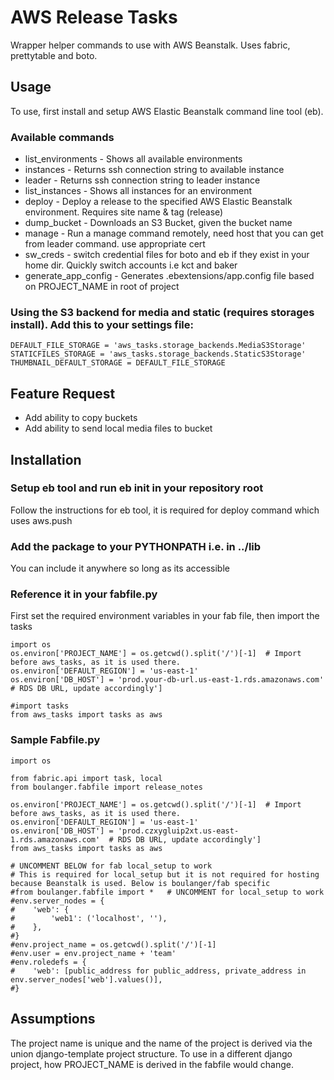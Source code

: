 AWS Release Tasks
===============


Wrapper helper commands to use with AWS Beanstalk.  Uses fabric, prettytable and boto.


Usage
-----

To use, first install and setup AWS Elastic Beanstalk command line tool (eb).


### Available commands

* list_environments  - Shows all available environments
* instances - Returns ssh connection string to available instance
* leader - Returns ssh connection string to leader instance
* list_instances - Shows all instances for an environment
* deploy - Deploy a release to the specified AWS Elastic Beanstalk environment. Requires site name & tag (release)
* dump_bucket - Downloads an S3 Bucket, given the bucket name
* manage - Run a manage command remotely, need host that you can get from leader command. use appropriate cert
* sw_creds - switch credential files for boto and eb if they exist in your home dir. Quickly switch accounts i.e kct and baker
* generate_app_config - Generates .ebextensions/app.config file based on PROJECT_NAME in root of project

### Using the S3 backend for media and static (requires storages install). Add this to your settings file:

    DEFAULT_FILE_STORAGE = 'aws_tasks.storage_backends.MediaS3Storage'
    STATICFILES_STORAGE = 'aws_tasks.storage_backends.StaticS3Storage'
    THUMBNAIL_DEFAULT_STORAGE = DEFAULT_FILE_STORAGE

Feature Request
------------------
* Add ability to copy buckets
* Add ability to send local media files to bucket


Installation
------------------


### Setup eb tool and run eb init in your repository root

Follow the instructions for eb tool, it is required for deploy command which uses aws.push

### Add the package to your PYTHONPATH i.e. in  ../lib

You can include it anywhere so long as its accessible

### Reference it in your fabfile.py

First set the required environment variables in your fab file, then import the tasks


    import os
    os.environ['PROJECT_NAME'] = os.getcwd().split('/')[-1]  # Import before aws_tasks, as it is used there.
    os.environ['DEFAULT_REGION'] = 'us-east-1'
    os.environ['DB_HOST'] = 'prod.your-db-url.us-east-1.rds.amazonaws.com'  # RDS DB URL, update accordingly']

    #import tasks
    from aws_tasks import tasks as aws


### Sample Fabfile.py

    import os

    from fabric.api import task, local
    from boulanger.fabfile import release_notes

    os.environ['PROJECT_NAME'] = os.getcwd().split('/')[-1]  # Import before aws_tasks, as it is used there.
    os.environ['DEFAULT_REGION'] = 'us-east-1'
    os.environ['DB_HOST'] = 'prod.czxygluip2xt.us-east-1.rds.amazonaws.com'  # RDS DB URL, update accordingly']
    from aws_tasks import tasks as aws

    # UNCOMMENT BELOW for fab local_setup to work
    # This is required for local_setup but it is not required for hosting because Beanstalk is used. Below is boulanger/fab specific
    #from boulanger.fabfile import *   # UNCOMMENT for local_setup to work
    #env.server_nodes = {
    #    'web': {
    #        'web1': ('localhost', ''),
    #    },
    #}
    #env.project_name = os.getcwd().split('/')[-1]
    #env.user = env.project_name + 'team'
    #env.roledefs = {
    #    'web': [public_address for public_address, private_address in env.server_nodes['web'].values()],
    #}

Assumptions
------------------

The project name is unique and the name of the project is derived via the union django-template project structure. To use in a different django project, how PROJECT_NAME is derived in the fabfile would change.